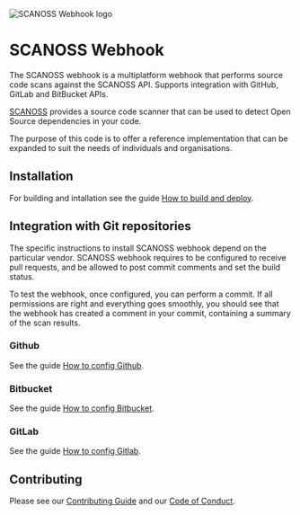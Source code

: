 ![SCANOSS Webhook logo](docs/webhook.png)

# SCANOSS Webhook

The SCANOSS webhook is a multiplatform webhook that performs source code scans against the SCANOSS API. Supports integration with GitHub, GitLab and BitBucket APIs.

[SCANOSS](https://www.scanoss.com) provides a source code scanner that can be used to detect Open Source dependencies in your code.

The purpose of this code is to offer a reference implementation that can be expanded to suit the needs of individuals and organisations.

## Installation

For building and intallation see the guide [How to build and deploy](https://github.com/scanoss/webhook/blob/master/docs/How%20to%20build%20and%20deploy.md).

## Integration with Git repositories

The specific instructions to install SCANOSS webhook depend on the particular vendor. SCANOSS webhook requires to be configured to receive pull requests, and be allowed to post commit comments and set the build status.

To test the webhook, once configured, you can perform a commit. If all permissions are right and everything goes smoothly, you should see that the webhook has created a comment in your commit, containing a summary of the scan results.

### Github
See the guide [How to config Github](https://github.com/scanoss/webhook/blob/master/docs/How%20to%20config%20Github.md).
### Bitbucket
See the guide [How to config Bitbucket](https://github.com/scanoss/webhook/blob/master/docs/How%20to%20config%20Bitbucket.md).
### GitLab
See the guide [How to config Gitlab](https://github.com/scanoss/webhook/blob/master/docs/How%20to%20config%20Gitlab.md).

## Contributing

Please see our [Contributing Guide](CONTRIBUTING.md) and our [Code of Conduct](CODE_OF_CONDUCT.md).
